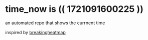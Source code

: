 # time_now is (( 1721091600225 ))

an automated repo that shows the currnent time

inspired by [breakingheatmap](https://github.com/breakingheatmap/breakingheatmap)
